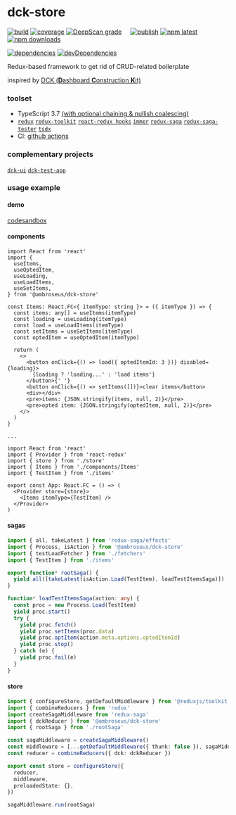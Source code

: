# dck-store

[![build](https://github.com/ambroseus/dck-store/workflows/build/badge.svg)](https://github.com/ambroseus/dck-store/actions?query=workflow%3Abuild)
[![coverage](https://codecov.io/gh/ambroseus/dck-store/branch/master/graph/badge.svg)](https://codecov.io/gh/ambroseus/dck-store/branch/master)
[![DeepScan grade](https://deepscan.io/api/teams/6331/projects/8291/branches/95993/badge/grade.svg)](https://deepscan.io/dashboard#view=project&tid=6331&pid=8291&bid=95993)&nbsp;&nbsp;&nbsp;&nbsp;
[![publish](https://github.com/ambroseus/dck-store/workflows/publish/badge.svg)](https://github.com/ambroseus/dck-store/actions?query=workflow%3Apublish)
[![npm latest](https://img.shields.io/npm/v/@ambroseus/dck-store/latest?label=npm&style=flat)](https://www.npmjs.com/package/@ambroseus/dck-store)
[![npm downloads](https://img.shields.io/npm/dm/@ambroseus/dck-store.svg)](https://www.npmjs.com/package/@ambroseus/dck-store)

[![dependencies](https://david-dm.org/ambroseus/dck-store/status.svg)](https://david-dm.org/ambroseus/dck-store)
[![devDependencies](https://david-dm.org/ambroseus/dck-store/dev-status.svg)](https://david-dm.org/ambroseus/dck-store?type=dev)

Redux-based framework to get rid of CRUD-related boilerplate

inspired by [DCK (**D**ashboard **C**onstruction **K**it)](https://agilevisioncompany.github.io/dck/)

### toolset

- TypeScript 3.7 [(with optional chaining & nullish coalescing)](https://www.typescriptlang.org/docs/handbook/release-notes/typescript-3-7.html)
- [`redux`](https://redux.js.org) [`redux-toolkit`](https://redux-toolkit.js.org) [`react-redux hooks`](https://react-redux.js.org/next/api/hooks) [`immer`](https://immerjs.github.io/immer) [`redux-saga`](https://redux-saga.js.org) [`redux-saga-tester`](https://github.com/wix/redux-saga-tester) [`tsdx`](https://github.com/jaredpalmer/tsdx)
- CI: [github actions](https://github.com/features/actions)

### complementary projects

[`dck-ui`](https://github.com/ambroseus/dck-ui) [`dck-test-app`](https://github.com/ambroseus/dck-test-app)

### usage example

#### demo

[codesandbox](https://codesandbox.io/s/test-dck-store-fr3ym)

#### components

```tsx
import React from 'react'
import {
  useItems,
  useOptedItem,
  useLoading,
  useLoadItems,
  useSetItems,
} from '@ambroseus/dck-store'

const Items: React.FC<{ itemType: string }> = ({ itemType }) => {
  const items: any[] = useItems(itemType)
  const loading = useLoading(itemType)
  const load = useLoadItems(itemType)
  const setItems = useSetItems(itemType)
  const optedItem = useOptedItem(itemType)

  return (
    <>
      <button onClick={() => load({ optedItemId: 3 })} disabled={loading}>
        {loading ? 'loading...' : 'load items'}
      </button>{' '}
      <button onClick={() => setItems([])}>clear items</button>
      <div></div>
      <pre>items: {JSON.stringify(items, null, 2)}</pre>
      <pre>opted item: {JSON.stringify(optedItem, null, 2)}</pre>
    </>
  )
}

...

import React from 'react'
import { Provider } from 'react-redux'
import { store } from './store'
import { Items } from './components/Items'
import { TestItem } from './items'

export const App: React.FC = () => (
  <Provider store={store}>
    <Items itemType={TestItem} />
  </Provider>
)
```

#### sagas

```ts
import { all, takeLatest } from 'redux-saga/effects'
import { Process, isAction } from '@ambroseus/dck-store'
import { testLoadFetcher } from './fetchers'
import { TestItem } from './items'

export function* rootSaga() {
  yield all([takeLatest(isAction.Load(TestItem), loadTestItemsSaga)])
}

function* loadTestItemsSaga(action: any) {
  const proc = new Process.Load(TestItem)
  yield proc.start()
  try {
    yield proc.fetch()
    yield proc.setItems(proc.data)
    yield proc.optItem(action.meta.options.optedItemId)
    yield proc.stop()
  } catch (e) {
    yield proc.fail(e)
  }
}
```

#### store

```ts
import { configureStore, getDefaultMiddleware } from '@reduxjs/toolkit'
import { combineReducers } from 'redux'
import createSagaMiddleware from 'redux-saga'
import { dckReducer } from '@ambroseus/dck-store'
import { rootSaga } from './rootSaga'

const sagaMiddleware = createSagaMiddleware()
const middleware = [...getDefaultMiddleware({ thunk: false }), sagaMiddleware]
const reducer = combineReducers({ dck: dckReducer })

export const store = configureStore({
  reducer,
  middleware,
  preloadedState: {},
})

sagaMiddleware.run(rootSaga)
```

